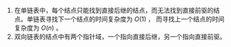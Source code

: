 1. 在单链表中，每个结点只能找到直接后继的结点，而无法找到直接前驱的结点。单链表寻找下一个结点的时间复杂度为 $O(1)$ ， 而寻找上一个结点的时间复杂度为 $O(n)$ 。
2. 双向链表的结点中有两个指针域，一个指向直接后继，另一个指向直接前驱。